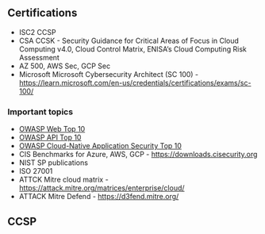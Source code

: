 ## Certifications
- ISC2 CCSP
- CSA CCSK - Security Guidance for Critical Areas of Focus in Cloud Computing v4.0, Cloud Control Matrix, ENISA’s Cloud Computing Risk Assessment
- AZ 500, AWS Sec, GCP Sec
- Microsoft Microsoft Cybersecurity Architect (SC 100) - https://learn.microsoft.com/en-us/credentials/certifications/exams/sc-100/

### Important topics
- [OWASP Web Top 10](https://owasp.org/www-project-top-ten/)
- [OWASP API Top 10](https://owasp.org/API-Security/editions/2023/en/0x11-t10/)
- [OWASP Cloud-Native Application Security Top 10](https://owasp.org/www-project-cloud-native-application-security-top-10/)
- CIS Benchmarks for Azure, AWS, GCP - https://downloads.cisecurity.org
- NIST SP publications
- ISO 27001
- ATTCK Mitre cloud matrix - https://attack.mitre.org/matrices/enterprise/cloud/
- ATTACK Mitre Defend - https://d3fend.mitre.org/
  
## CCSP
